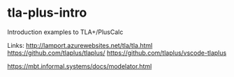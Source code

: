 # tla-plus-intro
Introduction examples to TLA+/PlusCalc

Links:
http://lamport.azurewebsites.net/tla/tla.html
https://github.com/tlaplus/tlaplus/
https://github.com/tlaplus/vscode-tlaplus

https://mbt.informal.systems/docs/modelator.html
